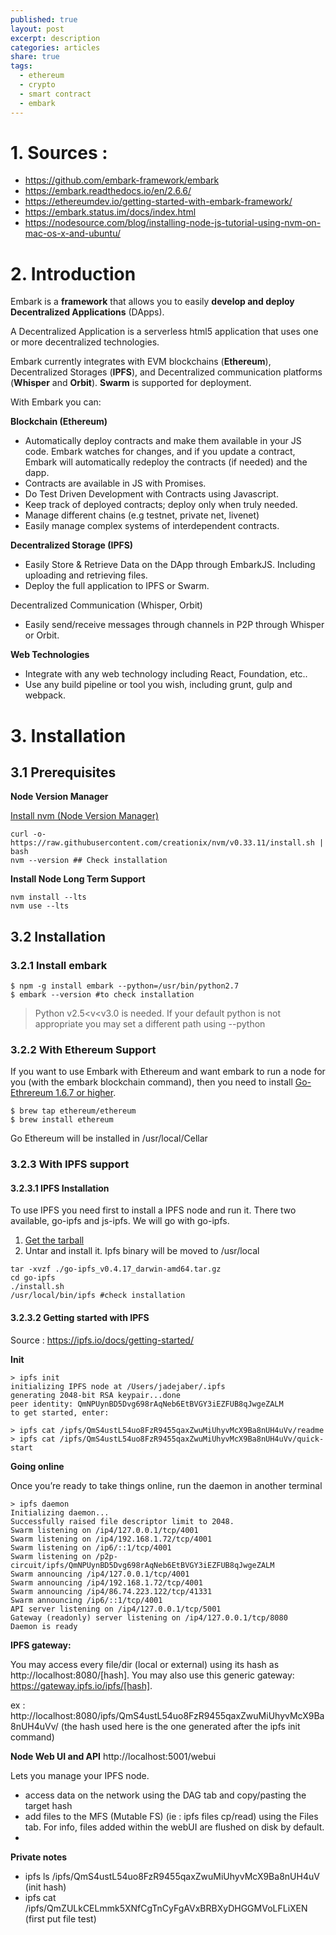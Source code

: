 ```yaml
---
published: true
layout: post
excerpt: description
categories: articles
share: true
tags:
  - ethereum
  - crypto
  - smart contract
  - embark
---
```

# 1. Sources : 
- https://github.com/embark-framework/embark
- https://embark.readthedocs.io/en/2.6.6/
- https://ethereumdev.io/getting-started-with-embark-framework/
- https://embark.status.im/docs/index.html
- https://nodesource.com/blog/installing-node-js-tutorial-using-nvm-on-mac-os-x-and-ubuntu/


# 2. Introduction
Embark is a **framework** that allows you to easily **develop and deploy Decentralized Applications** (DApps).

A Decentralized Application is a serverless html5 application that uses one or more decentralized technologies.

Embark currently integrates with EVM blockchains (**Ethereum**), Decentralized Storages (**IPFS**), and Decentralized communication platforms (**Whisper** and **Orbit**). **Swarm** is supported for deployment.

With Embark you can:

**Blockchain (Ethereum)**
- Automatically deploy contracts and make them available in your JS code. Embark watches for changes, and if you update a contract, Embark will automatically redeploy the contracts (if needed) and the dapp.
- Contracts are available in JS with Promises.
- Do Test Driven Development with Contracts using Javascript.
- Keep track of deployed contracts; deploy only when truly needed.
- Manage different chains (e.g testnet, private net, livenet)
- Easily manage complex systems of interdependent contracts.


**Decentralized Storage (IPFS)**
- Easily Store & Retrieve Data on the DApp through EmbarkJS. Including uploading and retrieving files.
- Deploy the full application to IPFS or Swarm.

Decentralized Communication (Whisper, Orbit)
- Easily send/receive messages through channels in P2P through Whisper or Orbit.

**Web Technologies**
- Integrate with any web technology including React, Foundation, etc..
- Use any build pipeline or tool you wish, including grunt, gulp and webpack.

# 3. Installation
## 3.1 Prerequisites

**Node Version Manager**

[Install nvm (Node Version Manager)](https://nodesource.com/blog/installing-node-js-tutorial-using-nvm-on-mac-os-x-and-ubuntu/)
```shell
curl -o- https://raw.githubusercontent.com/creationix/nvm/v0.33.11/install.sh | bash
nvm --version ## Check installation
```

**Install Node Long Term Support**
```shell
nvm install --lts
nvm use --lts
```

## 3.2 Installation
### 3.2.1 Install embark
```shell
$ npm -g install embark --python=/usr/bin/python2.7
$ embark --version #to check installation
```
> Python v2.5<v<v3.0 is needed. If your default python is not appropriate you may set a different path using --python

### 3.2.2 With Ethereum Support

If you want to use Embark with Ethereum and want embark to run a node for you (with the embark blockchain command), then you need to install [Go-Ethrereum 1.6.7 or higher](https://geth.ethereum.org/).
```shell
$ brew tap ethereum/ethereum
$ brew install ethereum
```
Go Ethereum will be installed in /usr/local/Cellar 

### 3.2.3 With IPFS support

#### 3.2.3.1 IPFS Installation
To use IPFS you need first to install a IPFS node and run it. There two available, go-ipfs and js-ipfs. We will go with go-ipfs.

1. [Get the tarball](https://dist.ipfs.io/go-ipfs/v0.4.17/go-ipfs_v0.4.17_darwin-amd64.tar.gz)
2. Untar and install it. Ipfs binary will be moved to /usr/local

```shell
tar -xvzf ./go-ipfs_v0.4.17_darwin-amd64.tar.gz
cd go-ipfs
./install.sh
/usr/local/bin/ipfs #check installation
```

#### 3.2.3.2 Getting started with IPFS

Source : https://ipfs.io/docs/getting-started/

**Init**
```shell
> ipfs init
initializing IPFS node at /Users/jadejaber/.ipfs
generating 2048-bit RSA keypair...done
peer identity: QmNPUynBD5Dvg698rAqNeb6EtBVGY3iEZFUB8qJwgeZALM
to get started, enter:

> ipfs cat /ipfs/QmS4ustL54uo8FzR9455qaxZwuMiUhyvMcX9Ba8nUH4uVv/readme
> ipfs cat /ipfs/QmS4ustL54uo8FzR9455qaxZwuMiUhyvMcX9Ba8nUH4uVv/quick-start
```

**Going online**

Once you’re ready to take things online, run the daemon in another terminal
```shell
> ipfs daemon
Initializing daemon...
Successfully raised file descriptor limit to 2048.
Swarm listening on /ip4/127.0.0.1/tcp/4001
Swarm listening on /ip4/192.168.1.72/tcp/4001
Swarm listening on /ip6/::1/tcp/4001
Swarm listening on /p2p-circuit/ipfs/QmNPUynBD5Dvg698rAqNeb6EtBVGY3iEZFUB8qJwgeZALM
Swarm announcing /ip4/127.0.0.1/tcp/4001
Swarm announcing /ip4/192.168.1.72/tcp/4001
Swarm announcing /ip4/86.74.223.122/tcp/41331
Swarm announcing /ip6/::1/tcp/4001
API server listening on /ip4/127.0.0.1/tcp/5001
Gateway (readonly) server listening on /ip4/127.0.0.1/tcp/8080
Daemon is ready
```

**IPFS gateway:** 

You may access every file/dir (local or external) using its hash as http://localhost:8080/[hash].
You may also use this generic gateway: https://gateway.ipfs.io/ipfs/[hash].

ex : http://localhost:8080/ipfs/QmS4ustL54uo8FzR9455qaxZwuMiUhyvMcX9Ba8nUH4uVv/ (the hash used here is the one generated after the ipfs init command)


**Node Web UI and API** 
http://localhost:5001/webui

Lets you manage your IPFS node. 
- access data on the network using the DAG tab and copy/pasting the target hash
- add files to the MFS (Mutable FS) (ie : ipfs files cp/read) using the Files tab. For info, files added within the webUI are flushed on disk by default.
- 


**Private notes**

- ipfs ls  /ipfs/QmS4ustL54uo8FzR9455qaxZwuMiUhyvMcX9Ba8nUH4uV (init hash)
- ipfs cat  /ipfs/QmZULkCELmmk5XNfCgTnCyFgAVxBRBXyDHGGMVoLFLiXEN (first put file test)















